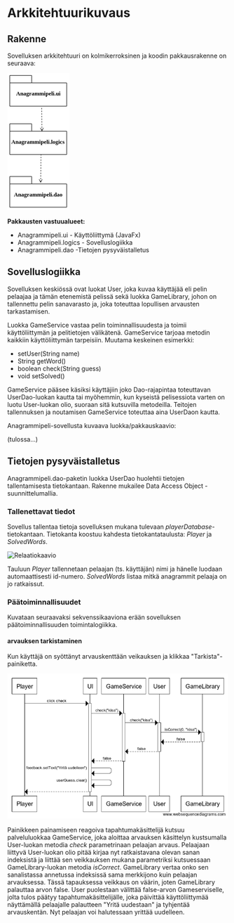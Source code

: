 # Arkkitehtuurikuvaus

## Rakenne

Sovelluksen arkkitehtuuri on kolmikerroksinen ja koodin pakkausrakenne on seuraava:

![Pakkausrakenne](https://github.com/sinikala/ot-harjoitustyo/blob/master/dokumentaatio/Pakettirakenne.png)

**Pakkausten vastuualueet:**
* Anagrammipeli.ui - Käyttöliittymä (JavaFx)
* Anagrammipeli.logics - Sovelluslogiikka
* Anagrammipeli.dao -Tietojen pysyväistalletus


## Sovelluslogiikka
Sovelluksen keskiössä ovat luokat User, joka kuvaa käyttäjää eli pelin pelaajaa ja tämän etenemistä pelissä sekä luokka  GameLibrary, johon on tallennettu pelin sanavarasto ja, joka toteuttaa lopullisen arvausten tarkastamisen.

Luokka GameService vastaa pelin toiminnallisuudesta ja toimii käyttöliittymän ja pelitietojen välikätenä.
GameService tarjoaa metodin kaikkiin käyttöliittymän tarpeisiin. Muutama keskeinen esimerkki:
* setUser(String name)
* String getWord()
* boolean check(String guess)
* void setSolved()

GameService pääsee käsiksi käyttäjiin joko Dao-rajapintaa toteuttavan UserDao-luokan kautta tai myöhemmin, kun kyseistä pelisessiota varten on luotu User-luokan olio, suoraan sitä kutsuvilla metodeilla. Teitojen tallennuksen ja noutamisen GameService toteuttaa aina UserDaon kautta.


Anagrammipeli-sovellusta kuvaava luokka/pakkauskaavio:

(tulossa...)

## Tietojen pysyväistalletus
Anagrammipeli.dao-paketin luokka UserDao huolehtii tietojen tallentamisesta tietokantaan. Rakenne mukailee Data Access Object -suunnittelumallia.

### Tallenettavat tiedot
Sovellus tallentaa tietoja sovelluksen mukana tulevaan *playerDatabase*-tietokantaan. Tietokanta koostuu kahdesta tietokantataulusta: *Player* ja *SolvedWords*.

![Relaatiokaavio](http://yuml.me/a6146445.jpg)

Tauluun *Player* tallennetaan pelaajan (ts. käyttäjän) nimi ja hänelle luodaan automaattisesti id-numero. *SolvedWords* listaa mitkä anagrammit pelaaja on jo ratkaissut.


### Päätoiminnallisuudet
Kuvataan seuraavaksi sekvenssikaaviona erään sovelluksen päätoiminnallisuuden toimintalogiikka.

#### arvauksen tarkistaminen
Kun käyttäjä on syöttänyt arvauskenttään veikauksen ja klikkaa "Tarkista"-painiketta.

![Tarkistus-false](https://github.com/sinikala/ot-harjoitustyo/blob/master/dokumentaatio/Tarkistus-false.png)

Painikkeen painamiseen reagoiva tapahtumakäsittelijä kutsuu palveluluokkaa GameService, joka aloittaa arvauksen käsittelyn kustsumalla User-luokan metodia _check_ parametrinaan pelaajan arvaus. Pelaajaan liittyvä User-luokan olio pitää kirjaa nyt ratkaistavana olevan sanan indeksistä ja liittää sen veikkauksen mukana parametriksi kutsuessaan GameLibrary-luokan metodia _isCorrect_. GameLibrary vertaa onko sen sanalistassa annetussa indeksissä sama merkkijono kuin pelaajan arvauksessa. Tässä tapauksessa veikkaus on väärin, joten GameLibrary palauttaa arvon false. User puolestaan välittää false-arvon Gameserviselle, jolta tulos päätyy tapahtumakäsittelijälle, joka päivittää käyttöliittymää näyttämällä pelaajalle palautteen "Yritä uudestaan" ja tyhjentää arvauskentän. Nyt pelaajan voi halutessaan yrittää uudelleen.  

